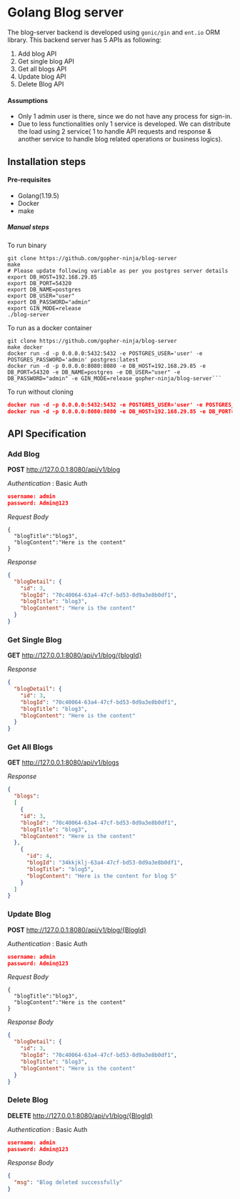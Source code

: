 # Golang Blog server 
The blog-server backend is developed using `gonic/gin` and `ent.io` ORM library. This backend server has 5 APIs as following:

1. Add blog API
2. Get single blog API
3. Get all blogs API
4. Update blog API
5. Delete Blog API

#### Assumptions
* Only 1 admin user is there, since we do not have any process for sign-in.
* Due to less functionalities only 1 service is developed. We can distribute the load using 2 service( 1 to handle API requests and response & another service to handle blog related operations or business logics).

## Installation steps

#### Pre-requisites
* Golang(1.19.5)
* Docker
* make

##### Manual steps
To run binary
```
git clone https://github.com/gopher-ninja/blog-server
make
# Please update following variable as per you postgres server details
export DB_HOST=192.168.29.85
export DB_PORT=54320
export DB_NAME=postgres
export DB_USER="user"
export DB_PASSWORD="admin"
export GIN_MODE=release
./blog-server
```

To run as a docker container
```
git clone https://github.com/gopher-ninja/blog-server
make docker
docker run -d -p 0.0.0.0:5432:5432 -e POSTGRES_USER='user' -e POSTGRES_PASSWORD='admin' postgres:latest
docker run -d -p 0.0.0.0:8080:8080 -e DB_HOST=192.168.29.85 -e DB_PORT=54320 -e DB_NAME=postgres -e DB_USER="user" -e DB_PASSWORD="admin" -e GIN_MODE=release gopher-ninja/blog-server```
```
To run without cloning
```json
docker run -d -p 0.0.0.0:5432:5432 -e POSTGRES_USER='user' -e POSTGRES_PASSWORD='admin' postgres:latest
docker run -d -p 0.0.0.0:8080:8080 -e DB_HOST=192.168.29.85 -e DB_PORT=54320 -e DB_NAME=postgres -e DB_USER="user" -e DB_PASSWORD="admin" -e GIN_MODE=release gopher-ninja/blog-server```
```

## API Specification
### Add Blog
  
**POST** http://127.0.0.1:8080/api/v1/blog

*Authentication* : Basic Auth
```json
username: admin
password: Admin@123
```
  
  *Request Body*
  ```
  {
    "blogTitle":"blog3",
    "blogContent":"Here is the content"
}
  ```
*Response*
```json
{
  "blogDetail": {
    "id": 3,
    "blogId": "70c40064-63a4-47cf-bd53-0d9a3e8b0df1",
    "blogTitle": "blog3",
    "blogContent": "Here is the content"
  }
}
```

### Get Single Blog

**GET** http://127.0.0.1:8080/api/v1/blog/{blogId}

*Response*
```json
{
  "blogDetail": {
    "id": 3,
    "blogId": "70c40064-63a4-47cf-bd53-0d9a3e8b0df1",
    "blogTitle": "blog3",
    "blogContent": "Here is the content"
  }
}
```

### Get All Blogs

**GET** http://127.0.0.1:8080/api/v1/blogs

*Response*
```json
{
  "blogs": 
  [
    {
    "id": 3,
    "blogId": "70c40064-63a4-47cf-bd53-0d9a3e8b0df1",
    "blogTitle": "blog3",
    "blogContent": "Here is the content"
  },
    {
      "id": 4,
      "blogId": "34kkjklj-63a4-47cf-bd53-0d9a3e8b0df1",
      "blogTitle": "blog5",
      "blogContent": "Here is the content for blog 5"
    }
  ]
}
```

### Update Blog

**POST** http://127.0.0.1:8080/api/v1/blog/{BlogId}

*Authentication* : Basic Auth
```json
username: admin
password: Admin@123
```

*Request Body*
  ```
  {
    "blogTitle":"blog3",
    "blogContent":"Here is the content"
}
  ```
*Response Body*
```json
{
  "blogDetail": {
    "id": 3,
    "blogId": "70c40064-63a4-47cf-bd53-0d9a3e8b0df1",
    "blogTitle": "blog3",
    "blogContent": "Here is the content"
  }
}
```


### Delete Blog
**DELETE** http://127.0.0.1:8080/api/v1/blog/{BlogId}

*Authentication* : Basic Auth
```json
username: admin
password: Admin@123
```

*Response Body*
```json
{
  "msg": "Blog deleted successfully"
}
```